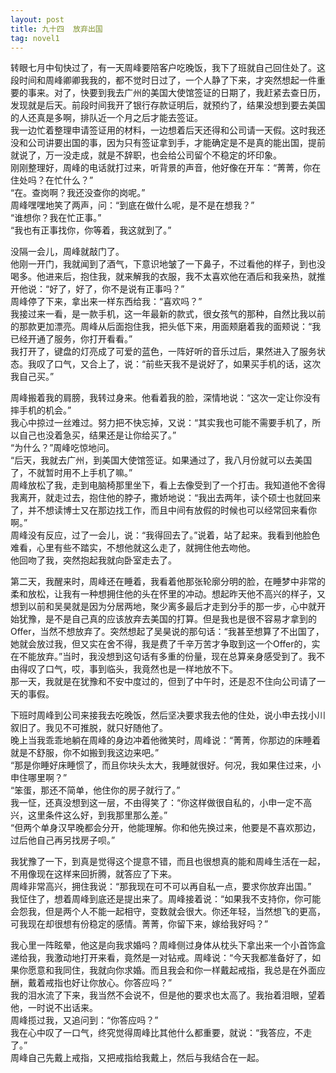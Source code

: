```yaml
---
layout: post
title: 九十四  放弃出国
tag: novel1
---
```


转眼七月中旬快过了，有一天周峰要陪客户吃晚饭，我下了班就自己回住处了。这段时间和周峰卿卿我我的，都不觉时日过了，一个人静了下来，才突然想起一件重要的事来。对了，快要到我去广州的美国大使馆签证的日期了，我赶紧去查日历，发现就是后天。前段时间我开了银行存款证明后，就预约了，结果没想到要去美国的人还真是多啊，排队近一个月之后才能去签证。<br />
我一边忙着整理申请签证用的材料，一边想着后天还得和公司请一天假。这时我还没和公司讲要出国的事，因为只有签证拿到手，才能确定是不是真的能出国，提前就说了，万一没走成，就是不辞职，也会给公司留个不稳定的坏印象。<br />
刚刚整理好，周峰的电话就打过来，听背景的声音，他好像在开车：“菁菁，你在住处吗？在忙什么？” <br />
“在。查岗啊？我还没查你的岗呢。”<br />
周峰嘿嘿地笑了两声，问：“到底在做什么呢，是不是在想我？”<br />
“谁想你？我在忙正事。”<br />
“我也有正事找你，你等着，我这就到了。”

没隔一会儿，周峰就敲门了。<br />
他刚一开门，我就闻到了酒气，下意识地皱了一下鼻子，不过看他的样子，到也没喝多。他进来后，抱住我，就来解我的衣服，我不太喜欢他在酒后和我亲热，就推开他说：“好了，好了，你不是说有正事吗？”<br />
周峰停了下来，拿出来一样东西给我：“喜欢吗？”<br />
我接过来一看，是一款手机，这一年最新的款式，很女孩气的那种，自然比我以前的那款更加漂亮。周峰从后面抱住我，把头低下来，用面颊磨着我的面颊说：“我已经开通了服务，你打开看看。”<br />
我打开了，键盘的灯亮成了可爱的蓝色，一阵好听的音乐过后，果然进入了服务状态。我叹了口气，又合上了，说：“前些天我不是说好了，如果买手机的话，这次我自己买。”

周峰搬着我的肩膀，我转过身来。他看着我的脸，深情地说：“这次一定让你没有摔手机的机会。”<br />
我心中掠过一丝难过。努力把不快忘掉，又说：“其实我也可能不需要手机了，所以自己也没着急买，结果还是让你给买了。”<br />
“为什么？”周峰吃惊地问。<br />
“后天，我就去广州，到美国大使馆签证。如果通过了，我八月份就可以去美国了，不就暂时用不上手机了嘛。”<br />
周峰放松了我，走到电脑椅那里坐下，看上去像受到了一个打击。我知道他不舍得我离开，就走过去，抱住他的脖子，撒娇地说：“我出去两年，读个硕士也就回来了，并不想读博士又在那边找工作，而且中间有放假的时候也可以经常回来看你啊。”<br />
周峰没有反应，过了一会儿，说：“我得回去了。”说着，站了起来。我看到他脸色难看，心里有些不踏实，不想他就这么走了，就拥住他去吻他。<br />
他回吻了我，突然抱起我就向卧室走去了。

第二天，我醒来时，周峰还在睡着，我看着他那张轮廓分明的脸，在睡梦中非常的柔和放松，让我有一种想拥住他的头在怀里的冲动。想起昨天他不高兴的样子，又想到以前和吴昊就是因为分居两地，聚少离多最后才走到分手的那一步，心中就开始犹豫，是不是自己真的应该放弃去美国的打算。但是我也是很不容易才拿到的Offer，当然不想放弃了。突然想起了吴昊说的那句话：“我甚至想算了不出国了，她就会放过我，但又实在舍不得，我是费了千辛万苦才争取到这一个Offer的，实在不能放弃。”当时，我没想到这句话有多重的份量，现在总算亲身感受到了。我不由得叹了口气，哎，事到临头，我竟然也是一样地放不下。<br />
那一天，我就是在犹豫和不安中度过的，但到了中午时，还是忍不住向公司请了一天的事假。

下班时周峰到公司来接我去吃晚饭，然后坚决要求我去他的住处，说小申去找小川叙旧了。我见不可推脱，就只好随他了。<br />
晚上当我乖乖地躺在周峰的身边冲着他微笑时，周峰说：“菁菁，你那边的床睡着就是不舒服，你不如搬到我这边来吧。”　<br />
“那是你睡好床睡惯了，而且你块头太大，我睡就很好。何况，我如果住过来，小申住哪里啊？”<br />
“笨蛋，那还不简单，他住你的房子就行了。”<br />
我一怔，还真没想到这一层，不由得笑了：“你这样做很自私的，小申一定不高兴，这里条件这么好，到我那里那么差。”<br />
“但两个单身汉早晚都会分开，他能理解。你和他先换过来，他要是不喜欢那边，过后他自己再另找房子呗。”

我犹豫了一下，到真是觉得这个提意不错，而且也很想真的能和周峰生活在一起，不用像现在这样来回折腾，就答应了下来。<br />
周峰非常高兴，拥住我说：“那我现在可不可以再自私一点，要求你放弃出国。”<br />
我怔住了，想着周峰到底还是提出来了。周峰接着说：“如果我不支持你，你可能会怨我，但是两个人不能一起相守，变数就会很大。你还年轻，当然想飞的更高，可我现在却很想有份稳定的感情。菁菁，你留下来，嫁给我好吗？”

我心里一阵眩晕，他这是向我求婚吗？周峰侧过身体从枕头下拿出来一个小首饰盒递给我，我激动地打开来看，竟然是一对钻戒。周峰说：“今天我都准备好了，如果你愿意和我同住，我就向你求婚。而且我会和你一样戴起戒指，我总是在外面应酬，戴着戒指也好让你放心。你答应吗？”<br />
我的泪水流了下来，我当然不会说不，但是他的要求也太高了。我抬着泪眼，望着他，一时说不出话来。<br />
周峰揽过我，又追问到：“你答应吗？”<br />
我在心中叹了一口气，终究觉得周峰比其他什么都重要，就说：“我答应，不走了。”<br />
周峰自己先戴上戒指，又把戒指给我戴上，然后与我结合在一起。

